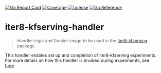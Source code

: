 [![Go Report Card](https://goreportcard.com/badge/github.com/iter8-tools/iter8-kfserving-handler)](https://goreportcard.com/report/github.com/iter8-tools/iter8-kfserving-handler)
[![Coverage](https://codecov.io/gh/iter8-tools/iter8-kfserving-handler/branch/main/graphs/badge.svg?branch=main)](https://codecov.io/gh/iter8-tools/iter8-kfserving-handler)
[![License](https://img.shields.io/badge/License-Apache%202.0-blue.svg)](https://opensource.org/licenses/Apache-2.0)
[![Go Reference](https://pkg.go.dev/badge/github.com/iter8-tools/iter8-kfserving-handler.svg)](https://pkg.go.dev/github.com/iter8-tools/iter8-kfserving-handler)
# iter8-kfserving-handler
> Handler logic and Docker image to be used in the [iter8-kfserving](https://github.com/iter8-tools/iter8-kfserving) package.

This handler enables set up and completion of iter8-kfserving experiments. For more details on how this handler is invoked during experiments, see [here](https://github.com/iter8-tools/iter8-kfserving/wiki/Under-the-Hood).

